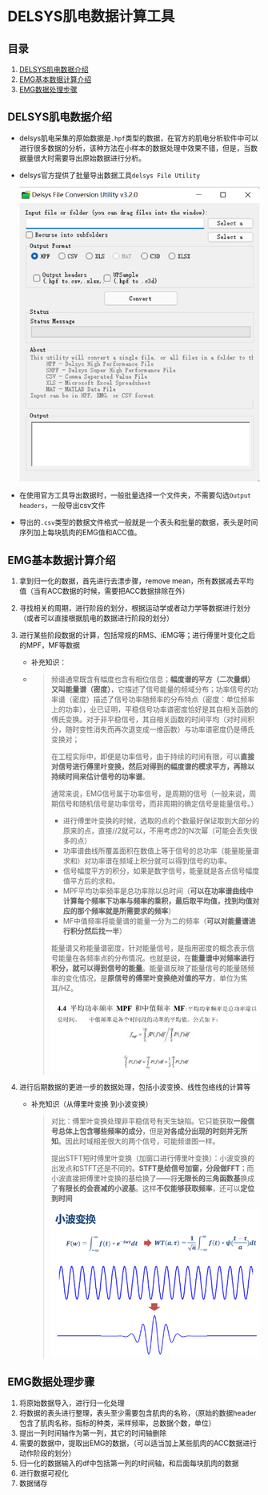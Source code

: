 DELSYS肌电数据计算工具
==



目录
--

1. [DELSYS肌电数据介绍](#DELSYS肌电数据介绍)
2. [EMG基本数据计算介绍](#EMG基本数据计算介绍)
3. [EMG数据处理步骤](#EMG数据处理步骤)



## DELSYS肌电数据介绍

* delsys肌电采集的原始数据是```.hpf```类型的数据，在官方的肌电分析软件中可以进行很多数据的分析，该种方法在小样本的数据处理中效果不错，但是，当数据量很大时需要导出原始数据进行分析。

* delsys官方提供了批量导出数据工具```delsys File Utility```

  ![Delsys-file-conversion](.\Delsys-file-conversion.png)

* 在使用官方工具导出数据时，一般批量选择一个文件夹，不需要勾选```Output headers```，一般导出csv文件
* 导出的```.csv```类型的数据文件格式一般就是一个表头和批量的数据，表头是时间序列加上每块肌肉的EMG值和ACC值。

## EMG基本数据计算介绍

1. 拿到归一化的数据，首先进行去漂步骤，remove mean，所有数据减去平均值（当有ACC数据的时候，需要把ACC数据排除在外）

2. 寻找相关的周期，进行阶段的划分，根据运动学或者动力学等数据进行划分（或者可以直接根据肌电的数据进行阶段的划分）

3. 进行某些阶段数据的计算，包括常规的RMS、iEMG等；进行傅里叶变化之后的MPF，MF等数据

   * 补充知识：

   * > 频谱通常既含有幅度也含有相位信息；**幅度谱的平方（二次量纲）又叫能量谱（密度）**，它描述了信号能量的频域分布；功率信号的功率谱（密度）描述了信号功率随频率的分布特点（密度：单位频率上的功率），业已证明，平稳信号功率谱密度恰好是其自相关函数的傅氏变换。对于非平稳信号，其自相关函数的时间平均（对时间积分，随时变性消失而再次退变成一维函数）与功率谱密度仍是傅氏变换对；
     >
     > 在工程实际中，即便是功率信号，由于持续的时间有限，可以**直接对信号进行傅里叶变换，然后对得到的幅度谱的模求平方，再除以持续时间来估计信号的功率谱**。
     >
     > 通常来说，EMG信号属于功率信号，是周期的信号（一般来说，周期信号和随机信号是功率信号，而非周期的确定信号是能量信号。）
     >
     > * 进行傅里叶变换的时候，选取的点的个数最好保证取到大部分的原来的点，直接//2就可以，不用考虑2的N次幂（可能会丢失很多的点）
     > * 功率谱曲线所覆盖面积在数值上等于信号的总功率（能量能量谱求和）对功率谱在频域上积分就可以得到信号的功率。
     > * 信号幅度平方的积分，如果是数字信号，能量就是各点信号幅度值平方后的求和。
     > * MPF平均功率频率是总功率除以总时间（**可以在功率谱曲线中计算每个频率下功率与频率的乘积，最后取平均值，找到均值对应的那个频率就是所需要求的频率**）
     > * MF中值频率将能量谱的能量一分为二的频率（**可以对能量谱进行积分然后找一半**）
     >
     > 能量谱又称能量谱密度，针对能量信号，是指用密度的概念表示信号能量在各频率点的分布情况。也就是说，在**能量谱中对频率进行积分，就可以得到信号的能量**。能量谱反映了能量信号的能量随频率的变化情况，是**原信号的傅里叶变换绝对值的平方**，单位为焦耳/HZ。
     >
     > ![MF-MPF](MF-MPF.png)

4. 进行后期数据的更进一步的数据处理，包括小波变换、线性包络线的计算等

   * 补充知识（从傅里叶变换 到小波变换）

     > 对比：傅里叶变换处理非平稳信号有天生缺陷。它只能获取**一段信号总体上包含哪些频率的成分**，但是**对各成分出现的时刻并无所知**。因此时域相差很大的两个信号，可能频谱图一样。
     >
     > 提出STFT短时傅里叶变换（加窗口进行傅里叶变换）：小波变换的出发点和STFT还是不同的。**STFT是给信号加窗，分段做FFT**；而小波直接把傅里叶变换的基给换了——将**无限长的三角函数基**换成了**有限长的会衰减的小波基**。这样**不仅能够获取频率**，还可以**定位到时间**
     >
     > ![小波变换](小波变换.png)

## EMG数据处理步骤

1. 将原始数据导入，进行归一化处理
2. 将数据的表头进行整理，表头至少需要包含肌肉的名称，（原始的数据header包含了肌肉名称，指标的种类，采样频率，总数据个数，单位）
3. 提出一列时间轴作为第一列，其它的时间轴删除
4. 需要的数据中，提取出EMG的数据，（可以适当加上某些肌肉的ACC数据进行动作阶段的划分）
5. 归一化的数据输入的df中包括第一列的t时间轴，和后面每块肌肉的数据
6. 进行数据可视化
7. 数据储存
